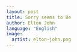 ```yaml
---
layout: post
title: Sorry seems to Be
author: Elton John
language: "English"
image:
  artist: elton-john.png
---
```

